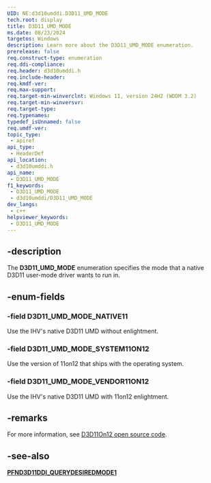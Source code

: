 ```yaml
---
UID: NE:d3d10umddi.D3D11_UMD_MODE
tech.root: display
title: D3D11_UMD_MODE
ms.date: 08/23/2024
targetos: Windows
description: Learn more about the D3D11_UMD_MODE enumeration.
prerelease: false
req.construct-type: enumeration
req.ddi-compliance: 
req.header: d3d10umddi.h
req.include-header: 
req.kmdf-ver: 
req.max-support: 
req.target-min-winverclnt: Windows 11, version 24H2 (WDDM 3.2)
req.target-min-winversvr: 
req.target-type: 
req.typenames: 
typedef_isUnnamed: false
req.umdf-ver: 
topic_type:
 - apiref
api_type:
 - HeaderDef
api_location:
 - d3d10umddi.h
api_name:
 - D3D11_UMD_MODE
f1_keywords:
 - D3D11_UMD_MODE
 - d3d10umddi/D3D11_UMD_MODE
dev_langs:
 - c++
helpviewer_keywords:
 - D3D11_UMD_MODE
---
```


## -description

The **D3D11_UMD_MODE** enumeration specifies the mode that a native D3D11 user-mode driver wants to run in.

## -enum-fields

### -field D3D11_UMD_MODE_NATIVE11

Use the IHV's native D3D11 UMD without enlightment.

### -field D3D11_UMD_MODE_SYSTEM11ON12

Use the version of 11on12 that ships with the operating system.

### -field D3D11_UMD_MODE_VENDOR11ON12

Use the IHV's native D3D11 UMD with 11on12 enlightment.

## -remarks

For more information, see [D3D11On12 open source code](https://github.com/microsoft/D3D11On12).

## -see-also

[**PFND3D11DDI_QUERYDESIREDMODE1**](nc-d3d10umddi-pfnd3d11ddi_querydesiredmode1.md)